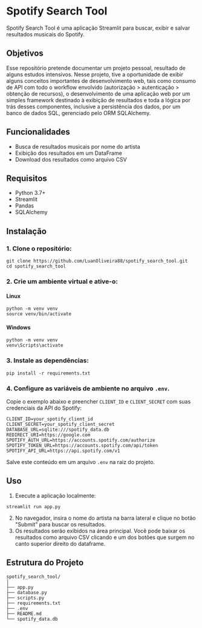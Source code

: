 # Spotify Search Tool

Spotify Search Tool é uma aplicação Streamlit para buscar, exibir e salvar resultados musicais do Spotify.

## Objetivos
Esse repositório pretende documentar um projeto pessoal, resultado de alguns estudos intensivos. Nesse projeto, tive 
a oportunidade de exibir alguns conceitos importantes de desenvolvimento web, tais como consumo de API com todo o 
workflow envolvido (autorização > autenticação > obtenção de recursos), o desenvolvimento de uma aplicação web por 
um simples framework destinado à exibição de resultados e toda a lógica por trás desses componentes, inclusive a 
persistência dos dados, por um banco de dados SQL, gerenciado pelo ORM SQLAlchemy.

## Funcionalidades

- Busca de resultados musicais por nome do artista
- Exibição dos resultados em um DataFrame
- Download dos resultados como arquivo CSV

## Requisitos

- Python 3.7+
- Streamlit
- Pandas
- SQLAlchemy

## Instalação

### 1. Clone o repositório:

```
git clone https://github.com/LuanOliveira88/spotify_search_tool.git
cd spotify_search_tool
```

### 2. Crie um ambiente virtual e ative-o:

#### Linux
```
python -m venv venv
source venv/bin/activate
```
#### Windows

``` 
python -m venv venv
venv\Scripts\activate
```

### 3. Instale as dependências:

```
pip install -r requirements.txt
 ```

### 4. Configure as variáveis de ambiente no arquivo `.env`. 

Copie o exemplo abaixo e preencher `CLIENT_ID` e `CLIENT_SECRET` com suas credenciais da API do Spotify:

```
CLIENT_ID=your_spotify_client_id
CLIENT_SECRET=your_spotify_client_secret
DATABASE_URL=sqlite:///spotify_data.db
REDIRECT_URI=https://google.com
SPOTIFY_AUTH_URL=https://accounts.spotify.com/authorize
SPOTIFY_TOKEN_URL=https://accounts.spotify.com/api/token
SPOTIFY_API_URL=https://api.spotify.com/v1
```

Salve este conteúdo em um arquivo `.env` na raiz do projeto.

## Uso

1. Execute a aplicação localmente:

```
streamlit run app.py
```

2. No navegador, insira o nome do artista na barra lateral e clique no botão "Submit" para buscar os resultados.
3. Os resultados serão exibidos na área principal. Você pode baixar os resultados como arquivo CSV clicando e um dos
botões que surgem no canto superior direito do dataframe.

## Estrutura do Projeto

```
spotify_search_tool/
│
├── app.py
├── database.py
├── scripts.py
├── requirements.txt
├── .env
├── README.md
└── spotify_data.db
